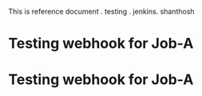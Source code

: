 This is reference document . testing . jenkins. shanthosh
# Testing webhook for Job-A
# Testing webhook for Job-A
